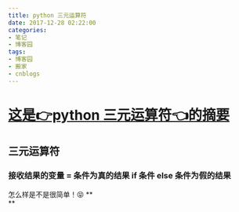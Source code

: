 ```yaml
---
title: python 三元运算符
date: 2017-12-28 02:22:00
categories:
- 笔记
- 博客园
tags:
- 博客园
- 搬家
- cnblogs
---
```

# [这是👉python 三元运算符👈的摘要](/2017/12/28/cnblog_8134268/)
<!--more-->
## 三元运算符

### 接收结果的变量 = 条件为真的结果 if 条件 else 条件为假的结果

怎么样是不是很简单！😝 **  
**


